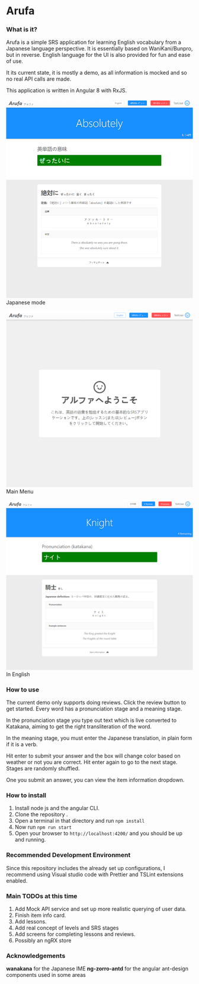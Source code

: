 # Arufa

### What is it?

Arufa is a simple SRS application for learning English vocabulary from a Japanese language perspective. It is essentially based on WaniKani/Bunpro, but in reverse. English language for the UI is also provided for fun and ease of use.

It its current state, it is mostly a demo, as all information is mocked and so no real API calls are made.

This application is written in Angular 8 with RxJS.

![Alt text](src/assets/screenshots/1.PNG?raw=true)
Japanese mode

![Alt text](src/assets/screenshots/2.PNG?raw=true)
Main Menu

![Alt text](src/assets/screenshots/3.PNG?raw=true)
In English

### How to use

The current demo only supports doing reviews. Click the review button to get started. Every word has a pronunciation stage and a meaning stage.

In the pronunciation stage you type out text which is live converted to Katakana, aiming to get the right transliteration of the word.

In the meaning stage, you must enter the Japanese translation, in plain form if it is a verb.

Hit enter to submit your answer and the box will change color based on weather or not you are correct. Hit enter again to go to the next stage. Stages are randomly shuffled.

One you submit an answer, you can view the item information dropdown.

### How to install

1. Install node js and the angular CLI.
2. Clone the repository .
3. Open a terminal in that directory and run `npm install`
4. Now run `npm run start`
5. Open your browser to `http://localhost:4200/` and you should be up and running.

### Recommended Development Environment

Since this repository includes the already set up configurations, I recommend using Visual studio code with Prettier and TSLint extensions enabled.

### Main TODOs at this time

1. Add Mock API service and set up more realistic querying of user data.
2. Finish item info card.
3. Add lessons.
4. Add real concept of levels and SRS stages
5. Add screens for completing lessons and reviews.
6. Possibly an ngRX store

### Acknowledgements

**wanakana** for the Japanese IME
**ng-zorro-antd** for the angular ant-design components used in some areas
